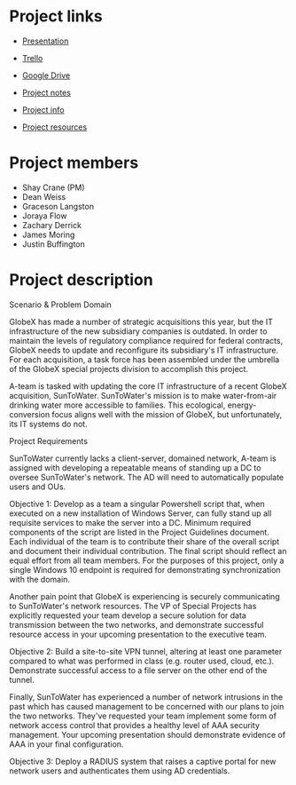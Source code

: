 # Project links 

- [Presentation](https://docs.google.com/presentation/d/1xs_Fr4c_tRyPW2_ACStZLECBWl6_5unhfilENLsVLvM/edit?usp=sharing)

- [Trello](https://trello.com/b/70qIxXPM/the-a-team-project-codename-project-breakout)

- [Google Drive](https://drive.google.com/drive/folders/1WQBD1LV-MRXFgZAB2vL3vC6dAmajuu8b?usp=sharing)

- [Project notes](https://docs.google.com/document/d/1ZmzZLe-2WrHut0lKq6pCeIBS6EGizh4QmFC5XFH9kSM/edit?usp=sharing)

- [Project info](https://docs.google.com/document/d/1xt1-SPPOYr2O94KUJwL2M3aaXxhxsQOGZ0i29wwUnLI/edit?usp=sharing)

- [Project resources](https://docs.google.com/document/d/1rwWmIHadRr3UATzwCxsvYYx46XnKDAfSNTsQzajbb3o/edit?usp=sharing)

# Project members

- Shay Crane (PM)
- Dean Weiss
- Graceson Langston
- Joraya Flow
- Zachary Derrick
- James Moring
- Justin Buffington

# Project description

Scenario & Problem Domain

GlobeX has made a number of strategic acquisitions this year, but the IT infrastructure of the new subsidiary companies is outdated. In order to maintain the levels of regulatory compliance required for federal contracts, GlobeX needs to update and reconfigure its subsidiary's IT infrastructure. For each acquisition, a task force has been assembled under the umbrella of the GlobeX special projects division to accomplish this project.

A-team is tasked with updating the core IT infrastructure of a recent GlobeX acquisition, SunToWater. SunToWater's mission is to make water-from-air drinking water more accessible to families. This ecological, energy-conversion focus aligns well with the mission of GlobeX, but unfortunately, its IT systems do not.

Project Requirements

SunToWater currently lacks a client-server, domained network, A-team is assigned with developing a repeatable means of standing up a DC to oversee SunToWater's network. The AD will need to automatically populate users and OUs.

Objective 1: Develop as a team a singular Powershell script that, when executed on a new installation of Windows Server, can fully stand up all requisite services to make the server into a DC. Minimum required components of the script are listed in the Project Guidelines document. Each individual of the team is to contribute their share of the overall script and document their individual contribution. The final script should reflect an equal effort from all team members.
For the purposes of this project, only a single Windows 10 endpoint is required for demonstrating synchronization with the domain.

Another pain point that GlobeX is experiencing is securely communicating to SunToWater's network resources. The VP of Special Projects has explicitly requested your team develop a secure solution for data transmission between the two networks, and demonstrate successful resource access in your upcoming presentation to the executive team.

Objective 2: Build a site-to-site VPN tunnel, altering at least one parameter compared to what was performed in class (e.g. router used, cloud, etc.). Demonstrate successful access to a file server on the other end of the tunnel.

Finally, SunToWater has experienced a number of network intrusions in the past which has caused management to be concerned with our plans to join the two networks. They've requested your team implement some form of network access control that provides a healthy level of AAA security management. Your upcoming presentation should demonstrate evidence of AAA in your final configuration.

Objective 3: Deploy a RADIUS system that raises a captive portal for new network users and authenticates them using AD credentials.

